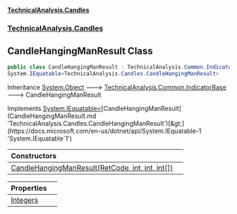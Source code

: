 #### [TechnicalAnalysis.Candles](TechnicalAnalysis.Candles.md 'TechnicalAnalysis.Candles')
### [TechnicalAnalysis.Candles](TechnicalAnalysis.Candles.md#TechnicalAnalysis.Candles 'TechnicalAnalysis.Candles')

## CandleHangingManResult Class

```csharp
public class CandleHangingManResult : TechnicalAnalysis.Common.IndicatorBase,
System.IEquatable<TechnicalAnalysis.Candles.CandleHangingManResult>
```

Inheritance [System.Object](https://docs.microsoft.com/en-us/dotnet/api/System.Object 'System.Object') &#129106; [TechnicalAnalysis.Common.IndicatorBase](https://docs.microsoft.com/en-us/dotnet/api/TechnicalAnalysis.Common.IndicatorBase 'TechnicalAnalysis.Common.IndicatorBase') &#129106; CandleHangingManResult

Implements [System.IEquatable&lt;](https://docs.microsoft.com/en-us/dotnet/api/System.IEquatable-1 'System.IEquatable`1')[CandleHangingManResult](CandleHangingManResult.md 'TechnicalAnalysis.Candles.CandleHangingManResult')[&gt;](https://docs.microsoft.com/en-us/dotnet/api/System.IEquatable-1 'System.IEquatable`1')

| Constructors | |
| :--- | :--- |
| [CandleHangingManResult(RetCode, int, int, int[])](CandleHangingManResult.CandleHangingManResult(RetCode,int,int,int[]).md 'TechnicalAnalysis.Candles.CandleHangingManResult.CandleHangingManResult(TechnicalAnalysis.Common.RetCode, int, int, int[])') | |

| Properties | |
| :--- | :--- |
| [Integers](CandleHangingManResult.Integers.md 'TechnicalAnalysis.Candles.CandleHangingManResult.Integers') | |
